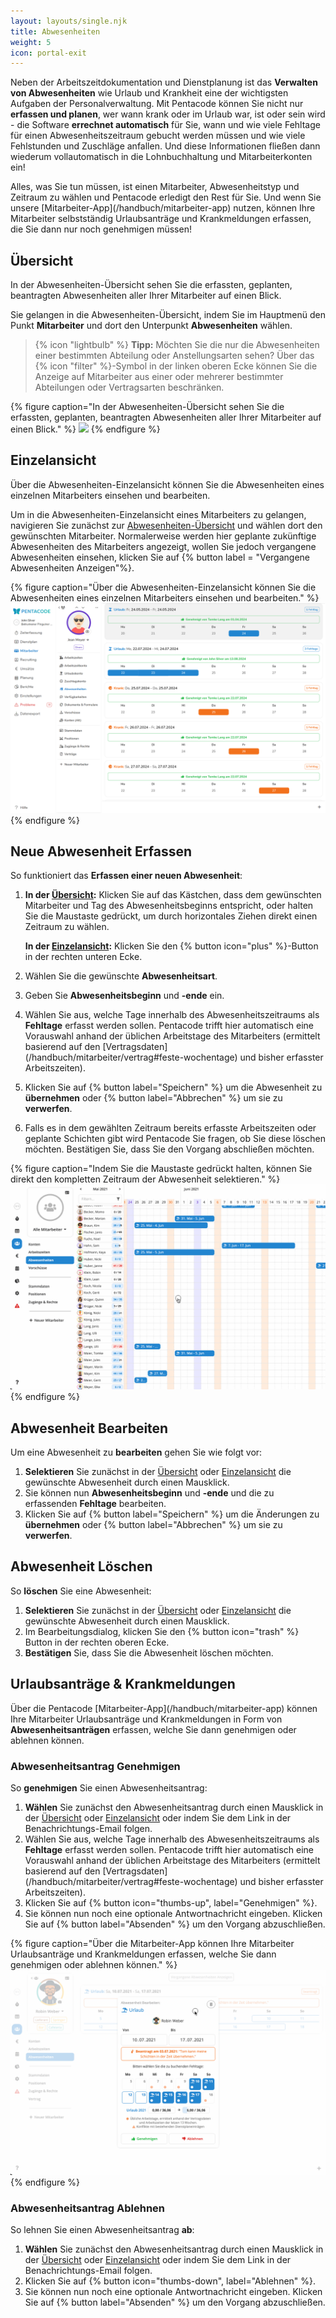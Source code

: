 ```yaml
---
layout: layouts/single.njk
title: Abwesenheiten
weight: 5
icon: portal-exit
---
```


Neben der Arbeitszeitdokumentation und Dienstplanung ist das **Verwalten von Abwesenheiten** wie Urlaub und Krankheit eine der wichtigsten Aufgaben der Personalverwaltung. Mit Pentacode können Sie nicht nur **erfassen und planen**,
wer wann krank oder im Urlaub war, ist oder sein wird - die Software **errechnet automatisch** für Sie, wann und wie viele
Fehltage für einen Abwesenheitszeitraum gebucht werden müssen und wie viele Fehlstunden und Zuschläge anfallen. Und diese Informationen fließen dann wiederum vollautomatisch in die Lohnbuchhaltung und Mitarbeiterkonten ein!

Alles, was Sie tun müssen, ist einen Mitarbeiter, Abwesenheitstyp und Zeitraum zu wählen und Pentacode erledigt den Rest für Sie. Und wenn Sie unsere [Mitarbeiter-App]\(/handbuch/mitarbeiter-app) nutzen, können Ihre Mitarbeiter selbstständig Urlaubsanträge und Krankmeldungen erfassen, die Sie dann nur noch genehmigen müssen!

## Übersicht

In der Abwesenheiten-Übersicht sehen Sie die erfassten, geplanten, beantragten Abwesenheiten aller Ihrer Mitarbeiter
auf einen Blick.

Sie gelangen in die Abwesenheiten-Übersicht, indem Sie im Hauptmenü den Punkt **Mitarbeiter** und dort den Unterpunkt **Abwesenheiten** wählen.

> {% icon "lightbulb" %} **Tipp:** Möchten Sie die nur die Abwesenheiten einer bestimmten Abteilung oder Anstellungsarten sehen? Über das
> {% icon "filter" %}-Symbol in der linken oberen Ecke können Sie die Anzeige auf Mitarbeiter aus einer oder mehrerer bestimmter Abteilungen oder Vertragsarten beschränken.

{% figure caption="In der Abwesenheiten-Übersicht sehen Sie die erfassten, geplanten, beantragten Abwesenheiten aller Ihrer Mitarbeiter auf einen Blick." %}
<img src="übersicht.webp" />
{% endfigure %}

## Einzelansicht

Über die Abwesenheiten-Einzelansicht können Sie die Abwesenheiten eines einzelnen Mitarbeiters einsehen und bearbeiten.

Um in die Abwesenheiten-Einzelansicht eines Mitarbeiters zu gelangen, navigieren Sie zunächst zur [Abwesenheiten-Übersicht](#übersicht) und wählen dort den gewünschten Mitarbeiter.
Normalerweise werden hier geplante zukünftige Abwesenheiten des Mitarbeiters angezeigt, wollen Sie jedoch vergangene Abwesenheiten einsehen, klicken Sie auf {% button label = "Vergangene Abwesenheiten Anzeigen"%}. 

{% figure caption="Über die Abwesenheiten-Einzelansicht können Sie die Abwesenheiten eines einzelnen Mitarbeiters einsehen und bearbeiten." %}
<img src="abwesenheiten_einzeln.webp" />
{% endfigure %}

## Neue Abwesenheit Erfassen

So funktioniert das **Erfassen einer neuen Abwesenheit**:

1. **In der [Übersicht](#übersicht):** Klicken Sie auf das Kästchen, dass dem gewünschten
   Mitarbeiter und Tag des Abwesenheitsbeginns entspricht, oder
   halten Sie die Maustaste gedrückt, um durch horizontales Ziehen direkt einen Zeitraum zu wählen.

   **In der [Einzelansicht](#einzelansicht):** Klicken Sie den {% button icon="plus" %}-Button in der rechten unteren Ecke.

2. Wählen Sie die gewünschte **Abwesenheitsart**.
3. Geben Sie **Abwesenheitsbeginn** und **-ende** ein.
4. Wählen Sie aus, welche Tage innerhalb des Abwesenheitszeitraums als **Fehltage** erfasst werden sollen. Pentacode
   trifft hier automatisch eine Vorauswahl anhand der üblichen Arbeitstage des Mitarbeiters (ermittelt basierend auf den
   [Vertragsdaten]\(/handbuch/mitarbeiter/vertrag#feste-wochentage) und bisher erfasster Arbeitszeiten).
5. Klicken Sie auf {% button label="Speichern" %} um die Abwesenheit zu **übernehmen** oder
   {% button label="Abbrechen" %} um sie zu **verwerfen**.
6. Falls es in dem gewählten Zeitraum bereits erfasste Arbeitszeiten oder geplante Schichten gibt wird Pentacode Sie
   fragen, ob Sie diese löschen möchten. Bestätigen Sie, dass Sie den Vorgang abschließen möchten.

{% figure caption="Indem Sie die Maustaste gedrückt halten, können Sie direkt den kompletten Zeitraum der Abwesenheit selektieren." %}
<img src="abwesenheit-erfassen.gif" />
{% endfigure %}

## Abwesenheit Bearbeiten

Um eine Abwesenheit zu **bearbeiten** gehen Sie wie folgt vor:

1. **Selektieren** Sie zunächst in der [Übersicht](#übersicht) oder [Einzelansicht](#einzelansicht) die gewünschte
   Abwesenheit durch einen Mausklick.
2. Sie können nun **Abwesenheitsbeginn** und **-ende** und die zu erfassenden **Fehltage** bearbeiten.
3. Klicken Sie auf {% button label="Speichern" %} um die Änderungen zu **übernehmen** oder
   {% button label="Abbrechen" %} um sie zu **verwerfen**.

## Abwesenheit Löschen

So **löschen** Sie eine Abwesenheit:

1. **Selektieren** Sie zunächst in der [Übersicht](#übersicht) oder [Einzelansicht](#einzelansicht) die gewünschte
   Abwesenheit durch einen Mausklick.
2. Im Bearbeitungsdialog, klicken Sie den {% button icon="trash" %} Button in der rechten oberen Ecke.
3. **Bestätigen** Sie, dass Sie die Abwesenheit löschen möchten.

## Urlaubsanträge & Krankmeldungen

Über die Pentacode [Mitarbeiter-App]\(/handbuch/mitarbeiter-app) können Ihre Mitarbeiter Urlaubsanträge und Krankmeldungen in Form von **Abwesenheitsanträgen** erfassen, welche Sie dann genehmigen oder ablehnen können.

### Abwesenheitsantrag Genehmigen

So **genehmigen** Sie einen Abwesenheitsantrag:

1. **Wählen** Sie zunächst den Abwesenheitsantrag durch einen Mausklick in der [Übersicht](#übersicht) oder
   [Einzelansicht](#einzelansicht) oder indem Sie dem Link in der Benachrichtungs-Email folgen.
2. Wählen Sie aus, welche Tage innerhalb des Abwesenheitszeitraums als **Fehltage** erfasst werden sollen. Pentacode
   trifft hier automatisch eine Vorauswahl anhand der üblichen Arbeitstage des Mitarbeiters (ermittelt basierend auf den
   [Vertragsdaten]\(/handbuch/mitarbeiter/vertrag#feste-wochentage) und bisher erfasster Arbeitszeiten).
3. Klicken Sie auf {% button icon="thumbs-up", label="Genehmigen" %}.
4. Sie können nun noch eine optionale Antwortnachricht eingeben. Klicken Sie auf {% button label="Absenden" %} um den
   Vorgang abzuschließen.

{% figure caption="Über die Mitarbeiter-App können Ihre Mitarbeiter Urlaubsanträge und Krankmeldungen erfassen, welche Sie dann genehmigen oder ablehnen können." %}
<img src="antrag-genehmigen.gif" />
{% endfigure %}

### Abwesenheitsantrag Ablehnen

So lehnen Sie einen Abwesenheitsantrag **ab**:

1. **Wählen** Sie zunächst den Abwesenheitsantrag durch einen Mausklick in der [Übersicht](#übersicht) oder
   [Einzelansicht](#einzelansicht) oder indem Sie dem Link in der Benachrichtungs-Email folgen.
2. Klicken Sie auf {% button icon="thumbs-down", label="Ablehnen" %}.
3. Sie können nun noch eine optionale Antwortnachricht eingeben. Klicken Sie auf {% button label="Absenden" %} um den
   Vorgang abzuschließen.
